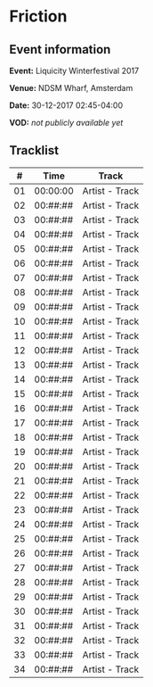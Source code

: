 # Friction
## Event information
**Event:** Liquicity Winterfestival 2017

**Venue:** NDSM Wharf, Amsterdam

**Date:** 30-12-2017 02:45-04:00

**VOD:** *not publicly available yet*

## Tracklist
| \#  | Time     | Track                                                                                          |
| --- | -------- | ---------------------------------------------------------------------------------------------- |
| 01  | 00:00:00 | Artist - Track                                                     |
| 02  | 00:##:## | Artist - Track                                   |
| 03  | 00:##:## | Artist - Track                                                                |
| 04  | 00:##:## | Artist - Track                                                                      |
| 05  | 00:##:## | Artist - Track                                                                  |
| 06  | 00:##:## | Artist - Track                                             |
| 07  | 00:##:## | Artist - Track                                                        |
| 08  | 00:##:## | Artist - Track                                                                 |
| 09  | 00:##:## | Artist - Track                                                                     |
| 10  | 00:##:## | Artist - Track                                          |
| 11  | 00:##:## | Artist - Track                                              |
| 12  | 00:##:## | Artist - Track                          |
| 13  | 00:##:## | Artist - Track                         |
| 14  | 00:##:## | Artist - Track                          |
| 15  | 00:##:## | Artist - Track                          |
| 16  | 00:##:## | Artist - Track                          |
| 17  | 00:##:## | Artist - Track                          |
| 18  | 00:##:## | Artist - Track                         |
| 19  | 00:##:## | Artist - Track                          |
| 20  | 00:##:## | Artist - Track                         |
| 21  | 00:##:## | Artist - Track                          |
| 22  | 00:##:## | Artist - Track                        |
| 23  | 00:##:## | Artist - Track                          |
| 24  | 00:##:## | Artist - Track                        |
| 25  | 00:##:## | Artist - Track                          |
| 26  | 00:##:## | Artist - Track                         |
| 27  | 00:##:## | Artist - Track                          |
| 28  | 00:##:## | Artist - Track                        |
| 29  | 00:##:## | Artist - Track                         |
| 30  | 00:##:## | Artist - Track                         |
| 31  | 00:##:## | Artist - Track                          |
| 32  | 00:##:## | Artist - Track                         |
| 33  | 00:##:## | Artist - Track                         |
| 34  | 00:##:## | Artist - Track                          |

